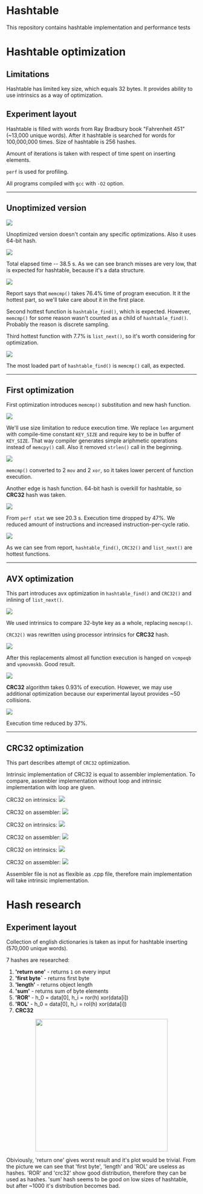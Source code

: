 # Hashtable

This repository contains hashtable implementation and performance tests

# Hashtable optimization 

## Limitations

Hashtable has limited key size, which equals 32 bytes. It provides ability to use intrinsics as a way of optimization.

## Experiment layout

Hashtable is filled with words from Ray Bradbury book "Fahrenheit 451" (~13,000 unique words).
After it hashtable is searched for words for 100,000,000 times.
Size of hashtable is 256 hashes.

Amount of iterations is taken with respect of time spent on inserting elements.

`perf` is used for profiling.

All programs compiled with `gcc` with `-O2` option.

---
## Unoptimized version

<img src = "resources/unopt/code_.png">

Unoptimized version doesn't contain any specific optimizations. Also it uses 64-bit hash.

<img src = "resources/unopt/stat_.png">

Total elapsed time -- 38.5 s. As we can see branch misses are very low, that is expected for hashtable, because it's a data structure.

<img src = "resources/unopt/report_.png">

Report says that `memcmp()` takes 76.4% time of program execution. It it the hottest part, so we'll take care about it in the first place.

Second hottest function is `hashtable_find()`, which is expected. However, `memcmp()` for some reason wasn't counted as a child of `hashtable_find()`. Probably the reason is discrete sampling.

Third hottest function with 7.7% is `list_next()`, so it's worth considering for optimization.

<img src = "resources/unopt/find_.png">

The most loaded part of `hashtable_find()` is `memcmp()` call, as expected.

---
## First optimization

First optimization introduces `memcmp()` substitution and new hash function.

<img src = "resources/first_opt/code_.png">

We'll use size limitation to reduce execution time.
We replace `len` argument with compile-time constant `KEY_SIZE` and require key to be in buffer of `KEY_SIZE`.
That way compiler generates simple ariphmetic operations instead of `memcpy()` call. Also it removed `strlen()` call in the beginning.

<img src = "resources/first_opt/find_.png">

`memcmp()` converted to 2 `mov` and 2 `xor`, so it takes lower percent of function execution.

Another edge is hash function. 64-bit hash is overkill for hashtable, so **CRC32** hash was taken.

<img src = "resources/first_opt/stat_.png">

From `perf stat` we see 20.3 s. Execution time dropped by 47%. We reduced amount of instructions and increased instruction-per-cycle ratio.

<img src = "resources/first_opt/report_.png">

As we can see from report, `hashtable_find()`, `CRC32()` and `list_next()` are hottest functions.

---
## AVX optimization

This part introduces avx optimization in `hashtable_find()` and `CRC32()` and inlining of `list_next()`.

<img src = "resources/AVX_opt/code_.png">

We used intrinsics to compare 32-byte key as a whole, replacing `memcmp()`.

`CRC32()` was rewritten using processor intrinsics for **CRC32** hash.

<img src = "resources/AVX_opt/find_.png">


After this replacements almost all function execution is hanged on `vcmpeqb` and `vpmovmskb`. Good result.

<img src = "resources/AVX_opt/report_.png">

**CRC32** algorithm takes 0.93% of execution. However, we may use additional optimization because our experimental layout provides ~50 collisions.

<img src = "resources/AVX_opt/stat_.png">

Execution time reduced by 37%.

---
## CRC32 optimization

This part describes attempt of `CRC32` optimization.

Intrinsic implementation of CRC32 is equal to assembler implementation. To compare, assembler implementation without loop and intrinsic implementation with loop are given.

CRC32 on intrinsics:
<img src = "resources/CRC32/stat_.png">

CRC32 on assembler:
<img src = "resources/CRC32/opt_stat_.png">

CRC32 on intrinsics:
<img src = "resources/CRC32/report_.png">

CRC32 on assembler:
<img src = "resources/CRC32/opt_report_.png">

CRC32 on intrinsics:
<img src = "resources/CRC32/crc32_.png">

CRC32 on assembler:
<img src = "resources/CRC32/opt_crc32_.png">

Assembler file is not as flexible as .cpp file, therefore main implementation will take intrinsic implementation.

# Hash research

## Experiment layout

Collection of english dictionaries is taken as input for hashtable inserting (570,000 unique words).

7 hashes are researched:

1) **'return one'**    - returns `1` on every input
2) **'first byte`** - returns first byte
3) **'length'**        - returns object length
4) **'sum'**           - returns sum of byte elements
5) **'ROR'**           - h_0 = data[0], h_i = ror(h) xor(data[i])
6) **'ROL'**           - h_0 = data[0], h_i = rol(h) xor(data[i])
7) **CRC32**

<img src = "resources/colls.png" width = 350 style="display: block; margin-left: auto; margin-right: auto;">

Obiviously, 'return one' gives worst result and it's plot would be trivial.
From the picture we can see that 'first byte', 'length' and 'ROL' are useless as hashes.
'ROR' and 'crc32' show good distribution, therefore they can be used as hashes.
'sum' hash seems to be good on low sizes of hashtable, but after ~1000 it's distribution becomes bad.